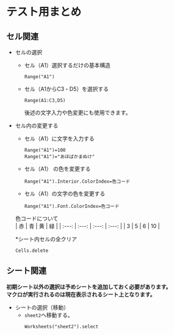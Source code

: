 # テスト用まとめ<br>

## セル関連

* セルの選択

    * セル（A1）選択するだけの基本構造<br>
        ```VBA:A1の選択
        Range("A1")
        ```

    * セル（A1からC3・D5）を選択する
        ```VBA:選択応用
        Range(A1:C3,D5)
        ```
        後述の文字入力や色変更にも使用できます。

* セル内の変更する

    * セル（A1）に文字を入力する
        ```VBA:A1に文字を入力
        Range("A1")=100
        Range("A1")="あほばかまぬけ"
        ```
    * セル（A1） の色を変更する
        ```VBA:セル色変更
        Range("A1").Interior.ColorIndex=色コード
        ```
    * セル（A1）の文字の色を変更する
        ```
        Range("A1").Font.ColorIndex=色コード
        ```
    色コードについて<br>
    | 赤  | 青  | 黄  | 緑  |
    | :---: | :---: | :---: | :---: |
    | 3   | 5   | 6   | 10  |

    *シート内セルの全クリア
    ```VBA:クリア
    Cells.delete
    ```
## シート関連
**初期シート以外の選択は予めシートを追加しておく必要があります。**<br>
**マクロが実行されるのは現在表示されるシート上となります。**<br>

* シートの選択（移動）
    * `sheet2`へ移動する。
        ```
        Worksheets("sheet2").select
        ```

